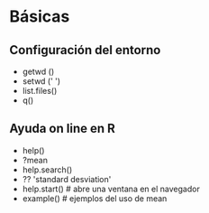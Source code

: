 # Básicas
## Configuración del entorno

* getwd ()
* setwd ('  ')
* list.files()
* q()

## Ayuda on line en R

* help()
* ?mean
* help.search()
* ?? 'standard desviation'
* help.start()              # abre una ventana en el navegador
* example()                 # ejemplos del uso de mean
